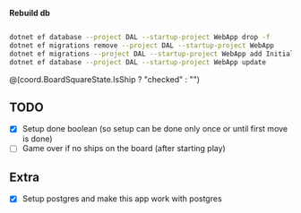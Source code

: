 **Rebuild db**

~~~bash

dotnet ef database --project DAL --startup-project WebApp drop -f
dotnet ef migrations remove --project DAL --startup-project WebApp
dotnet ef migrations --project DAL --startup-project WebApp add InitialMigrate
dotnet ef database --project DAL --startup-project WebApp update

~~~

@(coord.BoardSquareState.IsShip ? "checked" : "")

## TODO

- [x] Setup done boolean (so setup can be done only once or until first move is done)
- [ ] Game over if no ships on the board (after starting play)

## Extra

- [x] Setup postgres and make this app work with postgres
